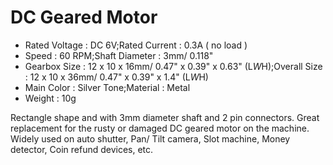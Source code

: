 
# DC Geared Motor

- Rated Voltage : DC 6V;Rated Current : 0.3A ( no load )
- Speed : 60 RPM;Shaft Diameter : 3mm/ 0.118"
- Gearbox Size : 12 x 10 x 16mm/ 0.47" x 0.39" x 0.63" (L*W*H);Overall Size : 12 x 10 x 36mm/ 0.47" x 0.39" x 1.4" (L*W*H)
- Main Color : Silver Tone;Material : Metal
- Weight : 10g

Rectangle shape and with 3mm diameter shaft and 2 pin connectors. 
Great replacement for the rusty or damaged DC geared motor on the machine. 
Widely used on auto shutter, Pan/ Tilt camera, Slot machine, Money detector, Coin refund devices, etc.
